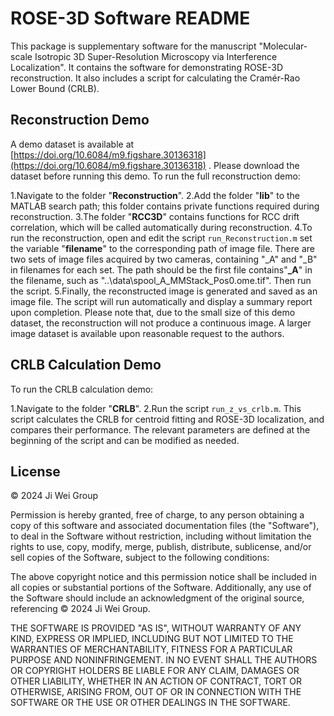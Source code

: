 # ROSE-3D Software README

This package is supplementary software for the manuscript "Molecular-scale Isotropic 3D Super-Resolution Microscopy via Interference Localization". It contains the software for demonstrating ROSE-3D reconstruction. It also includes a script for calculating the Cramér-Rao Lower Bound (CRLB).

## Reconstruction Demo

A demo dataset is available at [https://doi.org/10.6084/m9.figshare.30136318](https://doi.org/10.6084/m9.figshare.30136318) . Please download the dataset before running this demo. To run the full reconstruction demo:

1.Navigate to the folder "**Reconstruction**".
2.Add the folder "**lib**" to the MATLAB search path; this folder contains private functions required during reconstruction.
3.The folder "**RCC3D**" contains functions for RCC drift correlation, which will be called automatically during reconstruction.
4.To run the reconstruction, open and edit the script `run_Reconstruction.m` set the variable "**filename**" to the corresponding path of image file. There are two sets of image files acquired by two cameras, containing "_A" and "_B" in filenames for each set. The path should be the first file contains"**_A**" in the filename, such as "..\data\spool_A_MMStack_Pos0.ome.tif". Then run the script.
5.Finally, the reconstructed image is generated and saved as an image file.
The script will run automatically and display a summary report upon completion. Please note that, due to the small size of this demo dataset, the reconstruction will not produce a continuous image. A larger image dataset is available upon reasonable request to the authors.

## CRLB Calculation Demo

To run the CRLB calculation demo:

1.Navigate to the folder "**CRLB**".
2.Run the script `run_z_vs_crlb.m`.
This script calculates the CRLB for centroid fitting and ROSE-3D localization, and compares their performance. The relevant parameters are defined at the beginning of the script and can be modified as needed.

## License

© 2024 Ji Wei Group

Permission is hereby granted, free of charge, to any person obtaining a copy of this software and associated documentation files (the "Software"), to deal in the Software without restriction, including without limitation the rights to use, copy, modify, merge, publish, distribute, sublicense, and/or sell copies of the Software, subject to the following conditions:

The above copyright notice and this permission notice shall be included in all copies or substantial portions of the Software.
Additionally, any use of the Software should include an acknowledgment of the original source, referencing © 2024 Ji Wei Group.

THE SOFTWARE IS PROVIDED "AS IS", WITHOUT WARRANTY OF ANY KIND, EXPRESS OR IMPLIED, INCLUDING BUT NOT LIMITED TO THE WARRANTIES OF MERCHANTABILITY, FITNESS FOR A PARTICULAR PURPOSE AND NONINFRINGEMENT. IN NO EVENT SHALL THE AUTHORS OR COPYRIGHT HOLDERS BE LIABLE FOR ANY CLAIM, DAMAGES OR OTHER LIABILITY, WHETHER IN AN ACTION OF CONTRACT, TORT OR OTHERWISE, ARISING FROM, OUT OF OR IN CONNECTION WITH THE SOFTWARE OR THE USE OR OTHER DEALINGS IN THE SOFTWARE.
